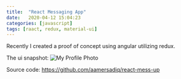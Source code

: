 ```yaml
---
title:  "React Messaging App"
date:   2020-04-12 15:04:23
categories: [javascript]
tags: [raact, redux, material-ui]
---
```


<p>
Recently I created a proof of concept using angular utilizing redux.
</p>
<p>
The ui snapshot:
 <img src="{{ site.baseurl }}/images/blog/react-redux-messaging-app/sshot.PNG" class="fullsize-image" alt="My Profile Photo">
</p>
<p>
Source code: <a href="https://github.com/aamersadiq/react-mess-up" target="_blank">https://github.com/aamersadiq/react-mess-up</a>
</p>